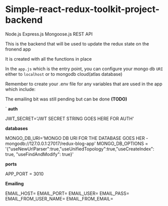 # Simple-react-redux-toolkit-project-backend

Node.js Express.js Mongoose.js REST API

This is the backend that will be used to update the redux state on the fronend app

It is created with all the functions in place

In the `app.js` which is the entry point, you can configure your mongo db `URI` either to `localhost` or to mongodb cloud(atlas database)

Remember to create your .env file for any variables that are used in the app which include:

The emailing bit was still pending but can be done **(TODO)**

  `
  **auth**
  
  JWT_SECRET='JWT SECRET STRING GOES HERE FOR AUTH'

  **databases**
  
  MONGO_DB_URI='MONGO DB URI FOR THE DATABASE GOES HER - mongodb://127.0.0.1:27017/redux-blog-app'
  MONGO_DB_OPTIONS = '{"useNewUrlParser":true,"useUnifiedTopology":true,"useCreateIndex": true, "useFindAndModify": true}'

  **ports**
  
  APP_PORT = 3010

  **Emailing**
  
  EMAIL_HOST=
  EMAIL_PORT=
  EMAIL_USER=
  EMAIL_PASS=
  EMAIL_FROM_USER_NAME=
  EMAIL_FROM_EMAIL=
